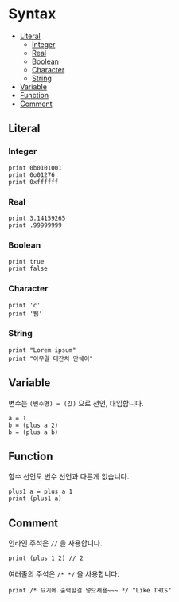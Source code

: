 # Syntax
- [Literal](#literal)
    - [Integer](#integer)
    - [Real](#real)
    - [Boolean](#boolean)
    - [Character](#character)
    - [String](#string)
- [Variable](#variable)
- [Function](#function)
- [Comment](#comment)
## Literal
### Integer
```
print 0b0101001
print 0o01276
print 0xffffff
```
### Real
```
print 3.14159265
print .99999999
```
### Boolean
```
print true
print false
```
### Character
```
print 'c'
print '뷁'
```
### String
```
print "Lorem ipsum"
print "아무말 대잔치 만쉐이"
```
## Variable
변수는 `(변수명) = (값)` 으로 선언, 대입합니다.
```
a = 1
b = (plus a 2)
b = (plus a b)
```
## Function
함수 선언도 변수 선언과 다른게 없습니다.
```
plus1 a = plus a 1
print (plus1 a)
```
## Comment
인라인 주석은 `//` 을 사용합니다.
```
print (plus 1 2) // 2
```
여러줄의 주석은 `/* */` 을 사용합니다.
```
print /* 요기에 출력할걸 넣으세욤~~~ */ "Like THIS"
```
